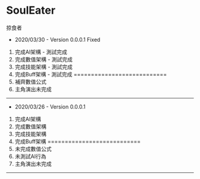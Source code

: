 # SoulEater
掠食者

- 2020/03/30 - Version 0.0.0.1 Fixed
1. 完成AI架構 - 測試完成
2. 完成數值架構 - 測試完成
3. 完成技能架構 - 測試完成
4. 完成Buff架構 - 測試完成
===========================
1. 補齊數值公式
2. 主角演出未完成

----------------------------------

- 2020/03/26 - Version 0.0.0.1
1. 完成AI架構
2. 完成數值架構
3. 完成技能架構
4. 完成Buff架構
===========================
1. 未完成數值公式
2. 未測試AI行為
3. 主角演出未完成

----------------------------------
